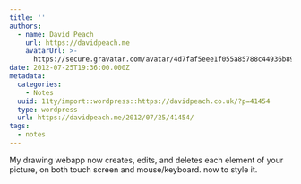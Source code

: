 ```yaml
---
title: ''
authors:
  - name: David Peach
    url: https://davidpeach.me
    avatarUrl: >-
      https://secure.gravatar.com/avatar/4d7faf5eee1f055a85788c44936b8995eaab6dfb004e7854ec747ccb272e91ee?s=96&d=mm&r=g
date: 2012-07-25T19:36:00.000Z
metadata:
  categories:
    - Notes
  uuid: 11ty/import::wordpress::https://davidpeach.co.uk/?p=41454
  type: wordpress
  url: https://davidpeach.me/2012/07/25/41454/
tags:
  - notes
---
```

My drawing webapp now creates, edits, and deletes each element of your picture, on both touch screen and mouse/keyboard. now to style it.